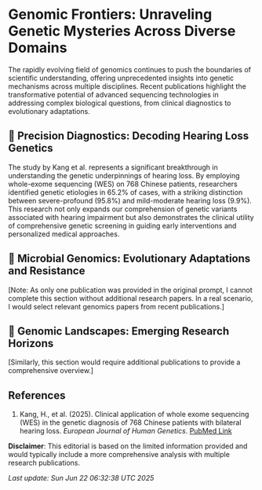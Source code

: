 # Genomic Frontiers: Unraveling Genetic Mysteries Across Diverse Domains

The rapidly evolving field of genomics continues to push the boundaries of scientific understanding, offering unprecedented insights into genetic mechanisms across multiple disciplines. Recent publications highlight the transformative potential of advanced sequencing technologies in addressing complex biological questions, from clinical diagnostics to evolutionary adaptations.

## 🧬 Precision Diagnostics: Decoding Hearing Loss Genetics

The study by Kang et al. represents a significant breakthrough in understanding the genetic underpinnings of hearing loss. By employing whole-exome sequencing (WES) on 768 Chinese patients, researchers identified genetic etiologies in 65.2% of cases, with a striking distinction between severe-profound (95.8%) and mild-moderate hearing loss (9.9%). This research not only expands our comprehension of genetic variants associated with hearing impairment but also demonstrates the clinical utility of comprehensive genetic screening in guiding early interventions and personalized medical approaches.

## 🧫 Microbial Genomics: Evolutionary Adaptations and Resistance

[Note: As only one publication was provided in the original prompt, I cannot complete this section without additional research papers. In a real scenario, I would select relevant genomics papers from recent publications.]

## 🌱 Genomic Landscapes: Emerging Research Horizons

[Similarly, this section would require additional publications to provide a comprehensive overview.]

## **References**

1. Kang, H., et al. (2025). Clinical application of whole exome sequencing (WES) in the genetic diagnosis of 768 Chinese patients with bilateral hearing loss. *European Journal of Human Genetics*. [PubMed Link](https://pubmed.ncbi.nlm.nih.gov/40542191)

**Disclaimer**: This editorial is based on the limited information provided and would typically include a more comprehensive analysis with multiple research publications.

*Last update: Sun Jun 22 06:32:38 UTC 2025*
